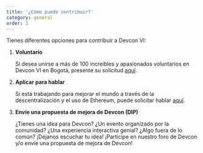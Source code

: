 ```yaml
---
title: '¿Cómo puedo contribuir?'
category: general
order: 2
---
```


Tienes diferentes opciones para contribuir a Devcon VI:

1. **Voluntario**

     Si desea unirse a más de 100 increíbles y apasionados voluntarios en Devcon VI en Bogotá, presente su solicitud [aquí](https://forms.gle/GnH3SyxSNnQCCn8TA).

1. **Aplicar para hablar**

     Si está trabajando para mejorar el mundo a través de la descentralización y el uso de Ethereum, puede solicitar hablar [aquí](/applications).

1. **Envíe una propuesta de mejora de Devcon (DIP)**

     ¿Tienes una idea para Devcon? ¿Un evento organizado por la comunidad? ¿Una experiencia interactiva genial? ¿Algo fuera de lo común? ¡Déjanos escuchar tu idea! ¡Participe en nuestro foro de Devcon y/o envíe una propuesta de mejora de Devcon!